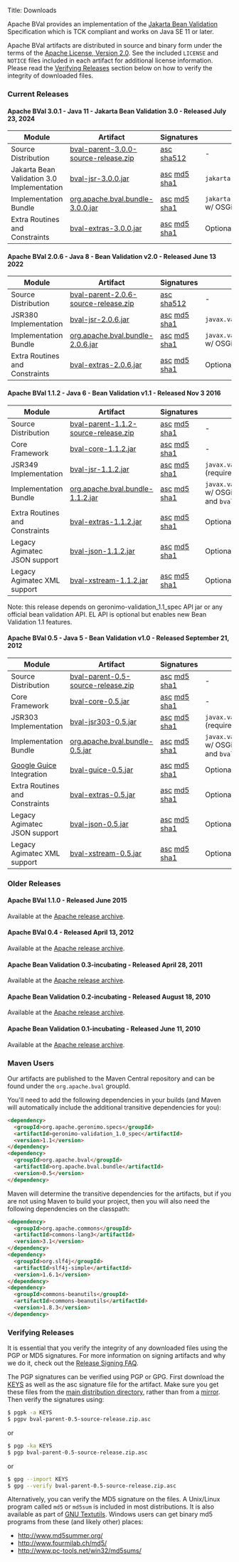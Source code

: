 Title: Downloads

Apache BVal provides an implementation of the
[Jakarta Bean Validation][bv-spec] Specification
which is TCK compliant and works on Java SE 11 or later.

Apache BVal artifacts are distributed in source and binary form under the
terms of the [Apache License, Version 2.0][ALv2].
See the included `LICENSE` and `NOTICE` files included in each artifact for
additional license information.  Please read the
[Verifying Releases](#Downloads-VerifyingReleases) section below on
how to verify the integrity of downloaded files.

[bv-spec]: https://jakarta.ee/specifications/bean-validation/3.0/
[ALv2]: http://www.apache.org/licenses/LICENSE-2.0

### Current Releases

#### Apache BVal 3.0.1 - Java 11 - Jakarta Bean Validation 3.0 - Released July 23, 2024
Module | Artifact | Signatures | Comments
--|--|--|--
Source Distribution | [bval-parent-3.0.0-source-release.zip][src301] | [asc][src-asc301] [sha512][src-sha512301] | -
Jakarta Bean Validation 3.0 Implementation | [bval-jsr-3.0.0.jar][jsr301] | [asc][jsr-asc301] [md5][jsr-md5301] [sha1][jsr-sha1301] | `jakarta.validation.spi.ValidationProvider`
Implementation Bundle | [org.apache.bval.bundle-3.0.0.jar][bundle301] | [asc][bundle-asc301] [md5][bundle-md5301] [sha1][bundle-sha1301] | `jakarta.validation.spi.ValidationProvider` w/ OSGi metadata (includes `bval-jsr`)
Extra Routines and Constraints | [bval-extras-3.0.0.jar][bvextras301] | [asc][bvextras-asc301] [md5][bvextras-md5301] [sha1][bvextras-sha1301] | Optional module

[src301]: https://www.apache.org/dyn/closer.cgi/bval/3.0.1/bval-parent-3.0.1-source-release.zip
[src-asc301]: https://www.apache.org/dist/bval/3.0.1/bval-parent-3.0.1-source-release.zip.asc
[src-sha512301]: https://www.apache.org/dist/bval/3.0.1/bval-parent-3.0.1-source-release.zip.sha512
[jsr301]: https://repo1.maven.org/maven2/org/apache/bval/bval-jsr/3.0.1/bval-jsr-3.0.1.jar
[jsr-asc301]: https://repository.apache.org/content/repositories/releases/org/apache/bval/bval-jsr/3.0.1/bval-jsr-3.0.1.jar.asc
[jsr-md5301]: https://repository.apache.org/content/repositories/releases/org/apache/bval/bval-jsr/3.0.1/bval-jsr-3.0.1.jar.md5
[jsr-sha1301]: https://repository.apache.org/content/repositories/releases/org/apache/bval/bval-jsr/3.0.1/bval-jsr-3.0.1.jar.sha1
[bundle301]: https://repo1.maven.org/maven2/org/apache/bval/org.apache.bval.bundle/3.0.1/org.apache.bval.bundle-3.0.1.jar
[bundle-asc301]: https://repository.apache.org/content/repositories/releases/org/apache/bval/org.apache.bval.bundle/3.0.1/org.apache.bval.bundle-3.0.1.jar.asc
[bundle-md5301]: https://repository.apache.org/content/repositories/releases/org/apache/bval/org.apache.bval.bundle/3.0.1/org.apache.bval.bundle-3.0.1.jar.md5
[bundle-sha1301]: https://repository.apache.org/content/repositories/releases/org/apache/bval/org.apache.bval.bundle/3.0.1/org.apache.bval.bundle-3.0.1.jar.sha1
[bvextras301]: https://repo1.maven.org/maven2/org/apache/bval/bval-extras/3.0.1/bval-extras-3.0.1.jar
[bvextras-asc301]: https://repository.apache.org/content/repositories/releases/org/apache/bval/bval-extras/3.0.1/bval-extras-3.0.1.jar.asc
[bvextras-md5301]: https://repository.apache.org/content/repositories/releases/org/apache/bval/bval-extras/3.0.1/bval-extras-3.0.1.jar.md5
[bvextras-sha1301]: https://repository.apache.org/content/repositories/releases/org/apache/bval/bval-extras/3.0.1/bval-extras-3.0.1.jar.sha1

#### Apache BVal 2.0.6 - Java 8 - Bean Validation v2.0 - Released June 13 2022
Module | Artifact | Signatures | Comments
--|--|--|--
Source Distribution | [bval-parent-2.0.6-source-release.zip][src206] | [asc][src-asc206] [sha512][src-sha512206] | -
JSR380 Implementation | [bval-jsr-2.0.6.jar][jsr206] | [asc][jsr-asc206] [md5][jsr-md5206] [sha1][jsr-sha1206] | `javax.validation.spi.ValidationProvider`
Implementation Bundle | [org.apache.bval.bundle-2.0.6.jar][bundle206] | [asc][bundle-asc206] [md5][bundle-md5206] [sha1][bundle-sha1206] | `javax.validation.spi.ValidationProvider` w/ OSGi metadata (includes `bval-jsr`)
Extra Routines and Constraints | [bval-extras-2.0.6.jar][bvextras206] | [asc][bvextras-asc206] [md5][bvextras-md5206] [sha1][bvextras-sha1206] | Optional module

[src206]: http://www.apache.org/dyn/closer.cgi/bval/2.0.6/bval-parent-2.0.6-source-release.zip
[src-asc206]: http://www.apache.org/dist/bval/2.0.6/bval-parent-2.0.6-source-release.zip.asc
[src-sha512206]: http://www.apache.org/dist/bval/2.0.6/bval-parent-2.0.6-source-release.zip.sha512
[jsr206]: http://repo1.maven.org/maven2/org/apache/bval/bval-jsr/2.0.6/bval-jsr-2.0.6.jar
[jsr-asc206]: https://repository.apache.org/content/repositories/releases/org/apache/bval/bval-jsr/2.0.6/bval-jsr-2.0.6.jar.asc
[jsr-md5206]: https://repository.apache.org/content/repositories/releases/org/apache/bval/bval-jsr/2.0.6/bval-jsr-2.0.6.jar.md5
[jsr-sha1206]: https://repository.apache.org/content/repositories/releases/org/apache/bval/bval-jsr/2.0.6/bval-jsr-2.0.6.jar.sha1
[bundle206]: http://repo1.maven.org/maven2/org/apache/bval/org.apache.bval.bundle/2.0.6/org.apache.bval.bundle-2.0.6.jar
[bundle-asc206]: https://repository.apache.org/content/repositories/releases/org/apache/bval/org.apache.bval.bundle/2.0.6/org.apache.bval.bundle-2.0.6.jar.asc
[bundle-md5206]: https://repository.apache.org/content/repositories/releases/org/apache/bval/org.apache.bval.bundle/2.0.6/org.apache.bval.bundle-2.0.6.jar.md5
[bundle-sha1206]: https://repository.apache.org/content/repositories/releases/org/apache/bval/org.apache.bval.bundle/2.0.6/org.apache.bval.bundle-2.0.6.jar.sha1
[bvextras206]: http://repo1.maven.org/maven2/org/apache/bval/bval-extras/2.0.6/bval-extras-2.0.6.jar
[bvextras-asc206]: https://repository.apache.org/content/repositories/releases/org/apache/bval/bval-extras/2.0.6/bval-extras-2.0.6.jar.asc
[bvextras-md5206]: https://repository.apache.org/content/repositories/releases/org/apache/bval/bval-extras/2.0.6/bval-extras-2.0.6.jar.md5
[bvextras-sha1206]: https://repository.apache.org/content/repositories/releases/org/apache/bval/bval-extras/2.0.6/bval-extras-2.0.6.jar.sha1

#### Apache BVal 1.1.2 - Java 6 - Bean Validation v1.1 - Released Nov 3 2016

Module | Artifact | Signatures | Comments
--|--|--|--
Source Distribution | [bval-parent-1.1.2-source-release.zip][src112] | [asc][src-asc112] [md5][src-md5112] [sha1][src-sha1112] | -
Core Framework | [bval-core-1.1.2.jar][core112] | [asc][core-asc112] [md5][core-md5112] [sha1][core-sha1112] | -
JSR349 Implementation | [bval-jsr-1.1.2.jar][jsr112] | [asc][jsr-asc112] [md5][jsr-md5112] [sha1][jsr-sha1112] | `javax.validation.spi.ValidationProvider` (requires `bval-core`)
Implementation Bundle | [org.apache.bval.bundle-1.1.2.jar][bundle112] | [asc][bundle-asc112] [md5][bundle-md5112] [sha1][bundle-sha1112] | `javax.validation.spi.ValidationProvider` w/ OSGi metadata (includes `bval-core` and `bval-jsr`)
Extra Routines and Constraints | [bval-extras-1.1.2.jar][bvextras112] | [asc][bvextras-asc112] [md5][bvextras-md5112] [sha1][bvextras-sha1112] | Optional module
Legacy Agimatec JSON support | [bval-json-1.1.2.jar][bvjson112] | [asc][bvjson-asc112] [md5][bvjson-md5112] [sha1][bvjson-sha1112] | Optional integration module
Legacy Agimatec XML support | [bval-xstream-1.1.2.jar][bvxstream112] | [asc][bvxstream-asc112] [md5][bvxstream-md5112] [sha1][bvxstream-sha1112] | Optional integration module

[src112]: http://www.apache.org/dyn/closer.cgi/bval/1.1.2/bval-parent-1.1.2-source-release.zip
[src-asc112]: http://www.apache.org/dist/bval/1.1.2/bval-parent-1.1.2-source-release.zip.asc
[src-md5112]: http://www.apache.org/dist/bval/1.1.2/bval-parent-1.1.2-source-release.zip.md5
[src-sha1112]: http://www.apache.org/dist/bval/1.1.2/bval-parent-1.1.2-source-release.zip.sha1
[core112]: http://repo1.maven.org/maven2/org/apache/bval/bval-core/1.1.2/bval-core-1.1.2.jar
[core-asc112]: https://repository.apache.org/content/repositories/releases/org/apache/bval/bval-core/1.1.2/bval-core-1.1.2.jar.asc
[core-md5112]: https://repository.apache.org/content/repositories/releases/org/apache/bval/bval-core/1.1.2/bval-core-1.1.2.jar.md5
[core-sha1112]: https://repository.apache.org/content/repositories/releases/org/apache/bval/bval-core/1.1.2/bval-core-1.1.2.jar.sha1
[jsr112]: http://repo1.maven.org/maven2/org/apache/bval/bval-jsr/1.1.2/bval-jsr-1.1.2.jar
[jsr-asc112]: https://repository.apache.org/content/repositories/releases/org/apache/bval/bval-jsr/1.1.2/bval-jsr-1.1.2.jar.asc
[jsr-md5112]: https://repository.apache.org/content/repositories/releases/org/apache/bval/bval-jsr/1.1.2/bval-jsr-1.1.2.jar.md5
[jsr-sha1112]: https://repository.apache.org/content/repositories/releases/org/apache/bval/bval-jsr/1.1.2/bval-jsr-1.1.2.jar.sha1
[bundle112]: http://repo1.maven.org/maven2/org/apache/bval/org.apache.bval.bundle/1.1.2/org.apache.bval.bundle-1.1.2.jar
[bundle-asc112]: https://repository.apache.org/content/repositories/releases/org/apache/bval/org.apache.bval.bundle/1.1.2/org.apache.bval.bundle-1.1.2.jar.asc
[bundle-md5112]: https://repository.apache.org/content/repositories/releases/org/apache/bval/org.apache.bval.bundle/1.1.2/org.apache.bval.bundle-1.1.2.jar.md5
[bundle-sha1112]: https://repository.apache.org/content/repositories/releases/org/apache/bval/org.apache.bval.bundle/1.1.2/org.apache.bval.bundle-1.1.2.jar.sha1
[bvextras112]: http://repo1.maven.org/maven2/org/apache/bval/bval-extras/1.1.2/bval-extras-1.1.2.jar
[bvextras-asc112]: https://repository.apache.org/content/repositories/releases/org/apache/bval/bval-extras/1.1.2/bval-extras-1.1.2.jar.asc
[bvextras-md5112]: https://repository.apache.org/content/repositories/releases/org/apache/bval/bval-extras/1.1.2/bval-extras-1.1.2.jar.md5
[bvextras-sha1112]: https://repository.apache.org/content/repositories/releases/org/apache/bval/bval-extras/1.1.2/bval-extras-1.1.2.jar.sha1
[bvjson112]: http://repo1.maven.org/maven2/org/apache/bval/bval-json/1.1.2/bval-json-1.1.2.jar
[bvjson-asc112]: https://repository.apache.org/content/repositories/releases/org/apache/bval/bval-json/1.1.2/bval-json-1.1.2.jar.asc
[bvjson-md5112]: https://repository.apache.org/content/repositories/releases/org/apache/bval/bval-json/1.1.2/bval-json-1.1.2.jar.md5
[bvjson-sha1112]: https://repository.apache.org/content/repositories/releases/org/apache/bval/bval-json/1.1.2/bval-json-1.1.2.jar.sha1
[bvxstream112]: http://repo1.maven.org/maven2/org/apache/bval/bval-xstream/1.1.2/bval-xstream-1.1.2.jar
[bvxstream-asc112]: https://repository.apache.org/content/repositories/releases/org/apache/bval/bval-xstream/1.1.2/bval-xstream-1.1.2.jar.asc
[bvxstream-md5112]: https://repository.apache.org/content/repositories/releases/org/apache/bval/bval-xstream/1.1.2/bval-xstream-1.1.2.jar.md5
[bvxstream-sha1112]: https://repository.apache.org/content/repositories/releases/org/apache/bval/bval-xstream/1.1.2/bval-xstream-1.1.2.jar.sha1

Note: this release depends on geronimo-validation_1.1_spec API jar or any official bean validation API. EL API is optional but enables new Bean Validation 1.1 features.

#### Apache BVal 0.5 - Java 5 - Bean Validation v1.0 - Released September 21, 2012

Module | Artifact | Signatures | Comments
--|--|--|--
Source Distribution | [bval-parent-0.5-source-release.zip][src] | [asc][src-asc] [md5][src-md5] [sha1][src-sha1] | -
Core Framework | [bval-core-0.5.jar][core] | [asc][core-asc] [md5][core-md5] [sha1][core-sha1] | -
JSR303 Implementation | [bval-jsr303-0.5.jar][jsr303] | [asc][jsr303-asc] [md5][jsr303-md5] [sha1][jsr303-sha1] | `javax.validation.spi.ValidationProvider` (requires `bval-core`)
Implementation Bundle | [org.apache.bval.bundle-0.5.jar][bundle] | [asc][bundle-asc] [md5][bundle-md5] [sha1][bundle-sha1] | `javax.validation.spi.ValidationProvider` w/ OSGi metadata (includes `bval-core` and `bval-jsr303`)
[Google Guice][guice] Integration | [bval-guice-0.5.jar][bvguice] | [asc][bvguice-asc] [md5][bvguice-md5] [sha1][bvguice-sha1] | Optional integration module
Extra Routines and Constraints | [bval-extras-0.5.jar][bvextras] | [asc][bvextras-asc] [md5][bvextras-md5] [sha1][bvextras-sha1] | Optional module
Legacy Agimatec JSON support | [bval-json-0.5.jar][bvjson] | [asc][bvjson-asc] [md5][bvjson-md5] [sha1][bvjson-sha1] | Optional integration module
Legacy Agimatec XML support | [bval-xstream-0.5.jar][bvxstream] | [asc][bvxstream-asc] [md5][bvxstream-md5] [sha1][bvxstream-sha1] | Optional integration module

[src]: http://www.apache.org/dyn/closer.cgi/bval/0.5/bval-parent-0.5-source-release.zip
[src-asc]: http://www.apache.org/dist/bval/0.5/bval-parent-0.5-source-release.zip.asc
[src-md5]: http://www.apache.org/dist/bval/0.5/bval-parent-0.5-source-release.zip.md5
[src-sha1]: http://www.apache.org/dist/bval/0.5/bval-parent-0.5-source-release.zip.sha1
[core]: http://repo1.maven.org/maven2/org/apache/bval/bval-core/0.5/bval-core-0.5.jar
[core-asc]: https://repository.apache.org/content/repositories/releases/org/apache/bval/bval-core/0.5/bval-core-0.5.jar.asc
[core-md5]: https://repository.apache.org/content/repositories/releases/org/apache/bval/bval-core/0.5/bval-core-0.5.jar.md5
[core-sha1]: https://repository.apache.org/content/repositories/releases/org/apache/bval/bval-core/0.5/bval-core-0.5.jar.sha1
[jsr303]: http://repo1.maven.org/maven2/org/apache/bval/bval-jsr303/0.5/bval-jsr303-0.5.jar
[jsr303-asc]: https://repository.apache.org/content/repositories/releases/org/apache/bval/bval-jsr303/0.5/bval-jsr303-0.5.jar.asc
[jsr303-md5]: https://repository.apache.org/content/repositories/releases/org/apache/bval/bval-jsr303/0.5/bval-jsr303-0.5.jar.md5
[jsr303-sha1]: https://repository.apache.org/content/repositories/releases/org/apache/bval/bval-jsr303/0.5/bval-jsr303-0.5.jar.sha1
[bundle]: http://repo1.maven.org/maven2/org/apache/bval/org.apache.bval.bundle/0.5/org.apache.bval.bundle-0.5.jar
[bundle-asc]: https://repository.apache.org/content/repositories/releases/org/apache/bval/org.apache.bval.bundle/0.5/org.apache.bval.bundle-0.5.jar.asc
[bundle-md5]: https://repository.apache.org/content/repositories/releases/org/apache/bval/org.apache.bval.bundle/0.5/org.apache.bval.bundle-0.5.jar.md5
[bundle-sha1]: https://repository.apache.org/content/repositories/releases/org/apache/bval/org.apache.bval.bundle/0.5/org.apache.bval.bundle-0.5.jar.sha1
[bvguice]: http://repo1.maven.org/maven2/org/apache/bval/bval-guice/0.5/bval-guice-0.5.jar
[bvguice-asc]: https://repository.apache.org/content/repositories/releases/org/apache/bval/bval-guice/0.5/bval-guice-0.5.jar.asc
[bvguice-md5]: https://repository.apache.org/content/repositories/releases/org/apache/bval/bval-guice/0.5/bval-guice-0.5.jar.md5
[bvguice-sha1]: https://repository.apache.org/content/repositories/releases/org/apache/bval/bval-guice/0.5/bval-guice-0.5.jar.sha1
[bvextras]: http://repo1.maven.org/maven2/org/apache/bval/bval-extras/0.5/bval-extras-0.5.jar
[bvextras-asc]: https://repository.apache.org/content/repositories/releases/org/apache/bval/bval-extras/0.5/bval-extras-0.5.jar.asc
[bvextras-md5]: https://repository.apache.org/content/repositories/releases/org/apache/bval/bval-extras/0.5/bval-extras-0.5.jar.md5
[bvextras-sha1]: https://repository.apache.org/content/repositories/releases/org/apache/bval/bval-extras/0.5/bval-extras-0.5.jar.sha1
[bvjson]: http://repo1.maven.org/maven2/org/apache/bval/bval-json/0.5/bval-json-0.5.jar
[bvjson-asc]: https://repository.apache.org/content/repositories/releases/org/apache/bval/bval-json/0.5/bval-json-0.5.jar.asc
[bvjson-md5]: https://repository.apache.org/content/repositories/releases/org/apache/bval/bval-json/0.5/bval-json-0.5.jar.md5
[bvjson-sha1]: https://repository.apache.org/content/repositories/releases/org/apache/bval/bval-json/0.5/bval-json-0.5.jar.sha1
[bvxstream]: http://repo1.maven.org/maven2/org/apache/bval/bval-xstream/0.5/bval-xstream-0.5.jar
[bvxstream-asc]: https://repository.apache.org/content/repositories/releases/org/apache/bval/bval-xstream/0.5/bval-xstream-0.5.jar.asc
[bvxstream-md5]: https://repository.apache.org/content/repositories/releases/org/apache/bval/bval-xstream/0.5/bval-xstream-0.5.jar.md5
[bvxstream-sha1]: https://repository.apache.org/content/repositories/releases/org/apache/bval/bval-xstream/0.5/bval-xstream-0.5.jar.sha1

[guice]: http://code.google.com/p/google-guice/

<a name="Downloads-OlderReleases"></a>

### Older Releases

#### Apache BVal 1.1.0 - Released June 2015
Available at the [Apache release archive](http://archive.apache.org/dist/bval/1.1.0).

#### Apache BVal 0.4 - Released April 13, 2012
Available at the [Apache release archive](http://archive.apache.org/dist/bval/0.4).

#### Apache Bean Validation 0.3-incubating - Released April 28, 2011
Available at the [Apache release archive](http://archive.apache.org/dist/incubator/bval/0.3-incubating).

#### Apache Bean Validation 0.2-incubating - Released August 18, 2010
Available at the [Apache release archive](http://archive.apache.org/dist/incubator/bval/0.2-incubating).

#### Apache Bean Validation 0.1-incubating - Released June 11, 2010
Available at the [Apache release archive](http://archive.apache.org/dist/incubator/bval/0.1-incubating).

<a name="Downloads-MavenUsers"></a>
### Maven Users

Our artifacts are published to the Maven Central repository and can be
found under the `org.apache.bval` groupId.

You'll need to add the following dependencies in your builds (and Maven
will automatically include the additional transitive dependencies for you):

```html
<dependency>
  <groupId>org.apache.geronimo.specs</groupId>
  <artifactId>geronimo-validation_1.0_spec</artifactId>
  <version>1.1</version>
</dependency>
<dependency>
  <groupId>org.apache.bval</groupId>
  <artifactId>org.apache.bval.bundle</artifactId>
  <version>0.5</version>
</dependency>
```

Maven will determine the transitive dependencies for the artifacts, but if
you are not using Maven to build your project, then you will also need the
following dependencies on the classpath:

```html    
<dependency>
  <groupId>org.apache.commons</groupId>
  <artifactId>commons-lang3</artifactId>
  <version>3.1</version>
</dependency>
<dependency>
  <groupId>org.slf4j</groupId>
  <artifactId>slf4j-simple</artifactId>
  <version>1.6.1</version>
</dependency>
<dependency>
  <groupId>commons-beanutils</groupId>
  <artifactId>commons-beanutils</artifactId>
  <version>1.8.3</version>
</dependency>
```

<a name="Downloads-VerifyingReleases"></a>
### Verifying Releases

It is essential that you verify the integrity of any downloaded files using
the PGP or MD5 signatures.  For more information on signing artifacts and
why we do it, check out the
[Release Signing FAQ](http://www.apache.org/dev/release-signing.html).

The PGP signatures can be verified using PGP or GPG.  First download the [KEYS](http://www.apache.org/dist/bval/KEYS)
as well as the asc signature file for the artifact.  Make sure you get
these files from the
[main distribution directory](http://www.apache.org/dist/bval/),
rather than from a
[mirror](http://www.apache.org/dyn/closer.cgi/bval/).
Then verify the signatures using:

```sh
$ pgpk -a KEYS
$ pgpv bval-parent-0.5-source-release.zip.asc
```

or

```sh
$ pgp -ka KEYS
$ pgp bval-parent-0.5-source-release.zip.asc
```

or

```sh
$ gpg --import KEYS
$ gpg --verify bval-parent-0.5-source-release.zip.asc
```

Alternatively, you can verify the MD5 signature on the files. A Unix/Linux
program called `md5` or `md5sum` is included in most distributions.  It is
also available as part of
[GNU Textutils](http://www.gnu.org/software/textutils/textutils.html).
Windows users can get binary md5 programs from these (and likely other) places:

 * <http://www.md5summer.org/>
 * <http://www.fourmilab.ch/md5/>
 * <http://www.pc-tools.net/win32/md5sums/>
